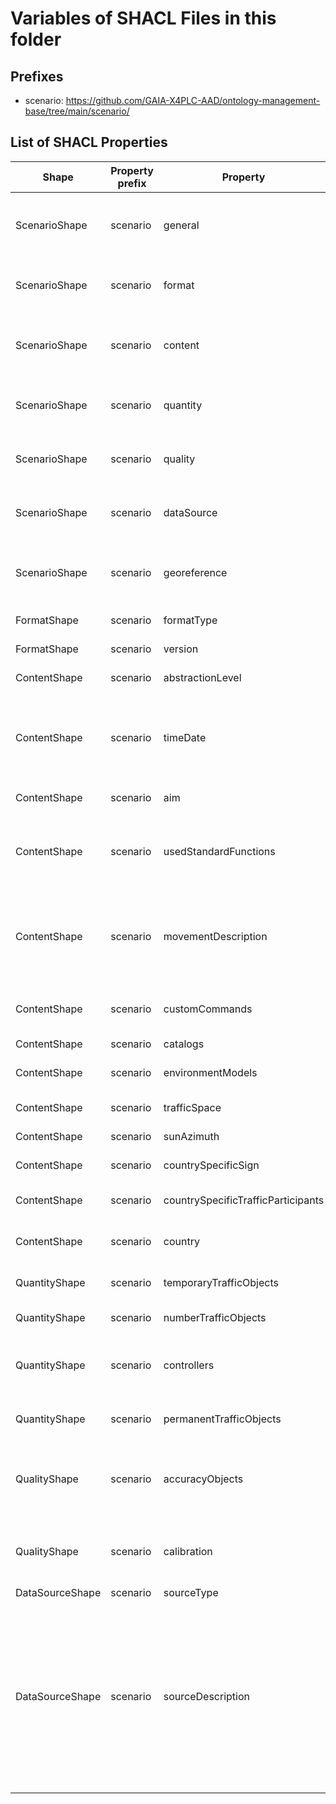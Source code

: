 # Variables of SHACL Files in this folder

## Prefixes

- scenario: <https://github.com/GAIA-X4PLC-AAD/ontology-management-base/tree/main/scenario/>

## List of SHACL Properties

| Shape | Property prefix | Property | MinCount | MaxCount | Description | Datatype/NodeKind | Filename |
| --- | --- | --- | --- | --- | --- | --- | --- |
| ScenarioShape | scenario | general | 1 | 1 | general object with properties for descriptions, data, links, bundle |  | scenario_shacl.ttl |
| ScenarioShape | scenario | format | 1 | 1 | format object with properties for format informations |  | scenario_shacl.ttl |
| ScenarioShape | scenario | content | 1 | 1 | content object with properties for scenario intrinsic attributes |  | scenario_shacl.ttl |
| ScenarioShape | scenario | quantity | 1 | 1 | quantity object with properties for quantity informations |  | scenario_shacl.ttl |
| ScenarioShape | scenario | quality | 1 | 1 | quality object with properties for quality informations |  | scenario_shacl.ttl |
| ScenarioShape | scenario | dataSource | 1 | 1 | dataSource object with properties for data sources |  | scenario_shacl.ttl |
| ScenarioShape | scenario | georeference | 1 | 1 | georeference object with properties for georeference informations |  | scenario_shacl.ttl |
| FormatShape | scenario | formatType |  | 1 | Format type definition | <http://www.w3.org/2001/XMLSchema#string> | scenario_shacl.ttl |
| FormatShape | scenario | version |  | 1 | Version of data format | <http://www.w3.org/2001/XMLSchema#string> | scenario_shacl.ttl |
| ContentShape | scenario | abstractionLevel |  | 1 | Pegasus type of scenario | <http://www.w3.org/2001/XMLSchema#string> | scenario_shacl.ttl |
| ContentShape | scenario | timeDate | 0 | 1 | Time of the scenario if applicaple. Either time of recording or if synthetic the time it happens. | <http://www.w3.org/2001/XMLSchema#dateTime> | scenario_shacl.ttl |
| ContentShape | scenario | aim | 0 | 1 | Purpose of this scenario. | <http://www.w3.org/2001/XMLSchema#string> | scenario_shacl.ttl |
| ContentShape | scenario | usedStandardFunctions | 0 |  | Use of the functionalities from the standard. E.g. which Actions are used. | <http://www.w3.org/2001/XMLSchema#string> | scenario_shacl.ttl |
| ContentShape | scenario | movementDescription |  | 1 | Type of movement used by traffic participants according to the OpenSCENARIO standard. | <http://www.w3.org/2001/XMLSchema#string> | scenario_shacl.ttl |
| ContentShape | scenario | customCommands | 0 | 1 | Scenario/domain specific commands or actions | <http://www.w3.org/2001/XMLSchema#string> | scenario_shacl.ttl |
| ContentShape | scenario | catalogs | 0 |  | Link to Catalogs |  | scenario_shacl.ttl |
| ContentShape | scenario | environmentModels | 0 |  | Link to environment models |  | scenario_shacl.ttl |
| ContentShape | scenario | trafficSpace | 0 | 1 | Link to traffic space |  | scenario_shacl.ttl |
| ContentShape | scenario | sunAzimuth | 0 |  | Azimuth of the sun in degrees | <http://www.w3.org/2001/XMLSchema#float> | scenario_shacl.ttl |
| ContentShape | scenario | countrySpecificSign | 0 | 1 | Country specific traffic signs | <http://www.w3.org/2001/XMLSchema#string> | scenario_shacl.ttl |
| ContentShape | scenario | countrySpecificTrafficParticipants | 0 | 1 | Country specific traffic participants | <http://www.w3.org/2001/XMLSchema#string> | scenario_shacl.ttl |
| ContentShape | scenario | country | 0 | 1 | Country where this scenario is from | <http://www.w3.org/2001/XMLSchema#string> | scenario_shacl.ttl |
| QuantityShape | scenario | temporaryTrafficObjects |  | 1 | Count of traffic temporary objects | <http://www.w3.org/2001/XMLSchema#unsignedInt> | scenario_shacl.ttl |
| QuantityShape | scenario | numberTrafficObjects |  | 1 | Count of traffic objects | <http://www.w3.org/2001/XMLSchema#unsignedInt> | scenario_shacl.ttl |
| QuantityShape | scenario | controllers | 0 |  | Usage of simulation core internal or external controllers. | <http://www.w3.org/2001/XMLSchema#string> | scenario_shacl.ttl |
| QuantityShape | scenario | permanentTrafficObjects |  | 1 | Count of traffic permanent objects | <http://www.w3.org/2001/XMLSchema#unsignedInt> | scenario_shacl.ttl |
| QualityShape | scenario | accuracyObjects | 0 | 1 | Accuracy of moving objects (only applicable if scenario is based on real measurments). | <http://www.w3.org/2001/XMLSchema#float> | scenario_shacl.ttl |
| QualityShape | scenario | calibration | 0 | 1 | Description of any calibration steps performed prior to measurement | <http://www.w3.org/2001/XMLSchema#string> | scenario_shacl.ttl |
| DataSourceShape | scenario | sourceType | 0 | 1 | Source type | <http://www.w3.org/2001/XMLSchema#string> | scenario_shacl.ttl |
| DataSourceShape | scenario | sourceDescription | 0 | 1 | Source description that details the selected sourceType. As sourceType only describes the overall category, this attribute allows a free description of the source method/source type used in sourceType. | <http://www.w3.org/2001/XMLSchema#string> | scenario_shacl.ttl |
